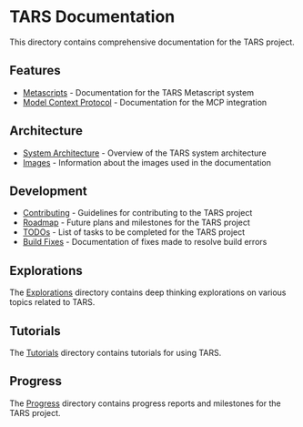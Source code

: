 # TARS Documentation

This directory contains comprehensive documentation for the TARS project.

## Features

- [Metascripts](Features/Metascripts.md) - Documentation for the TARS Metascript system
- [Model Context Protocol](features/model-context-protocol.md) - Documentation for the MCP integration

## Architecture

- [System Architecture](ARCHITECTURE.md) - Overview of the TARS system architecture
- [Images](IMAGES.md) - Information about the images used in the documentation

## Development

- [Contributing](CONTRIBUTING.md) - Guidelines for contributing to the TARS project
- [Roadmap](ROADMAP.md) - Future plans and milestones for the TARS project
- [TODOs](TODOs.md) - List of tasks to be completed for the TARS project
- [Build Fixes](build-fixes.md) - Documentation of fixes made to resolve build errors

## Explorations

The [Explorations](Explorations) directory contains deep thinking explorations on various topics related to TARS.

## Tutorials

The [Tutorials](Tutorials) directory contains tutorials for using TARS.

## Progress

The [Progress](Progress) directory contains progress reports and milestones for the TARS project.
